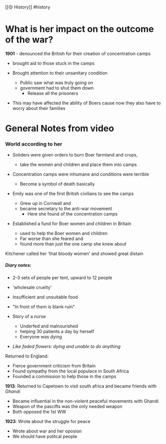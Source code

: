 [[🟡 History]] #history 

# What is her impact on the outcome of the war?
**1901** - denounced the British for their creation of concentration camps

- brought aid to those stuck in the camps 
- Brought attention to their unsanitary condition 
	- Public saw what was truly going on 
	- government had to shut them down
		- Release all the prisoners 

- This may have affected the ability of Boers cause now they also have to worry about their families 


# General Notes from video 
### World according to her 
 
- Soliders were given orders to burn Boer farmland and crops,
	- take the women and children and place them into camps 

- Concentration camps were inhumane and conditions were terrible 
	- Become a symbol of death basically 

- Emily was one of the first British civilians to see the camps 
	- Grew up in Cornwall and 
	- became secretary to the anti-war movement 
		- Here she found of the concentration camps 
- Established a fund for Boer women and children in Britain 
	- used to help the Boer women and children 
	- Far worse than she feared and 
	- found more than just the one camp she knew about 

Kitchener called her 'that bloody women' and showed great distain 


##### Diary notes:
- 2-3 sets of people per tent, upward to 12 people 
- 'wholesale cruelty'
- Insufficient and unsuitable food
- "In front of them is blank ruin"
- Story of a nurse 
	- Underfed and malnourished 
	 - helping 30 patients a day by herself 
	 - Everyone was dying 

- *Like faded flowers: dying and unable to do anything* 

Returned to England: 
- Fierce government criticism from Britain 
- Found sympathy from the local populace in South Africa 
- Founded a commission to help those in the camps 

**1913**: Returned to Capetown to visit south africa and became friends with *Ghandi* 
- Became influential in the non-violent peaceful movements with Ghandi
- Weapon of the pascifts was the only needed weapon 
- Both opposed the 1st WW

**1923**: Wrote about the struggle for peace 
- Wrote about war and her oposion 
- We should have politcal people 